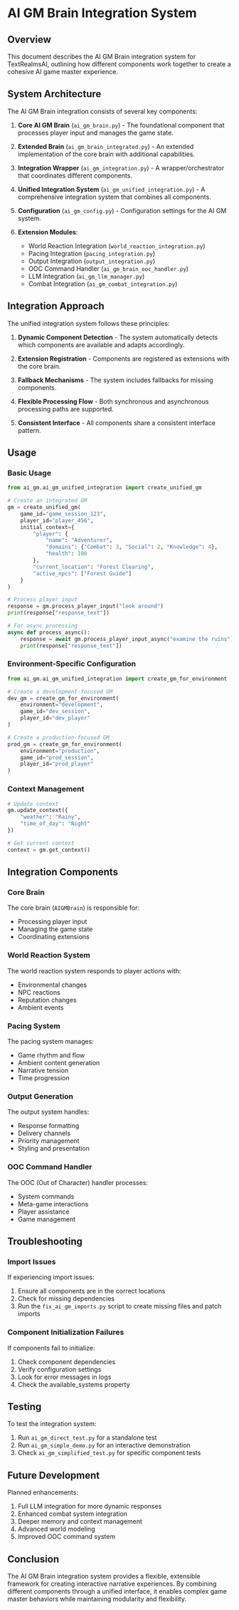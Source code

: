 # AI GM Brain Integration System

## Overview

This document describes the AI GM Brain integration system for TextRealmsAI, outlining how different components work together to create a cohesive AI game master experience.

## System Architecture

The AI GM Brain integration consists of several key components:

1. **Core AI GM Brain** (`ai_gm_brain.py`) - The foundational component that processes player input and manages the game state.

2. **Extended Brain** (`ai_gm_brain_integrated.py`) - An extended implementation of the core brain with additional capabilities.

3. **Integration Wrapper** (`ai_gm_integration.py`) - A wrapper/orchestrator that coordinates different components.

4. **Unified Integration System** (`ai_gm_unified_integration.py`) - A comprehensive integration system that combines all components.

5. **Configuration** (`ai_gm_config.py`) - Configuration settings for the AI GM system.

6. **Extension Modules**:
   - World Reaction Integration (`world_reaction_integration.py`)
   - Pacing Integration (`pacing_integration.py`)
   - Output Integration (`output_integration.py`)
   - OOC Command Handler (`ai_gm_brain_ooc_handler.py`)
   - LLM Integration (`ai_gm_llm_manager.py`)
   - Combat Integration (`ai_gm_combat_integration.py`)

## Integration Approach

The unified integration system follows these principles:

1. **Dynamic Component Detection** - The system automatically detects which components are available and adapts accordingly.

2. **Extension Registration** - Components are registered as extensions with the core brain.

3. **Fallback Mechanisms** - The system includes fallbacks for missing components.

4. **Flexible Processing Flow** - Both synchronous and asynchronous processing paths are supported.

5. **Consistent Interface** - All components share a consistent interface pattern.

## Usage

### Basic Usage

```python
from ai_gm.ai_gm_unified_integration import create_unified_gm

# Create an integrated GM
gm = create_unified_gm(
    game_id="game_session_123",
    player_id="player_456",
    initial_context={
        "player": {
            "name": "Adventurer",
            "domains": {"Combat": 3, "Social": 2, "Knowledge": 4},
            "health": 100
        },
        "current_location": "Forest Clearing",
        "active_npcs": ["Forest Guide"]
    }
)

# Process player input
response = gm.process_player_input("look around")
print(response["response_text"])

# For async processing
async def process_async():
    response = await gm.process_player_input_async("examine the ruins")
    print(response["response_text"])
```

### Environment-Specific Configuration

```python
from ai_gm.ai_gm_unified_integration import create_gm_for_environment

# Create a development-focused GM
dev_gm = create_gm_for_environment(
    environment="development",
    game_id="dev_session",
    player_id="dev_player"
)

# Create a production-focused GM
prod_gm = create_gm_for_environment(
    environment="production",
    game_id="prod_session",
    player_id="prod_player"
)
```

### Context Management

```python
# Update context
gm.update_context({
    "weather": "Rainy",
    "time_of_day": "Night"
})

# Get current context
context = gm.get_context()
```

## Integration Components

### Core Brain

The core brain (`AIGMBrain`) is responsible for:
- Processing player input
- Managing the game state
- Coordinating extensions

### World Reaction System

The world reaction system responds to player actions with:
- Environmental changes
- NPC reactions
- Reputation changes
- Ambient events

### Pacing System

The pacing system manages:
- Game rhythm and flow
- Ambient content generation
- Narrative tension
- Time progression

### Output Generation

The output system handles:
- Response formatting
- Delivery channels
- Priority management
- Styling and presentation

### OOC Command Handler

The OOC (Out of Character) handler processes:
- System commands
- Meta-game interactions
- Player assistance
- Game management

## Troubleshooting

### Import Issues

If experiencing import issues:
1. Ensure all components are in the correct locations
2. Check for missing dependencies
3. Run the `fix_ai_gm_imports.py` script to create missing files and patch imports

### Component Initialization Failures

If components fail to initialize:
1. Check component dependencies
2. Verify configuration settings
3. Look for error messages in logs
4. Check the available_systems property

## Testing

To test the integration system:
1. Run `ai_gm_direct_test.py` for a standalone test
2. Run `ai_gm_simple_demo.py` for an interactive demonstration
3. Check `ai_gm_simplified_test.py` for specific component tests

## Future Development

Planned enhancements:
1. Full LLM integration for more dynamic responses
2. Enhanced combat system integration
3. Deeper memory and context management
4. Advanced world modeling
5. Improved OOC command system

## Conclusion

The AI GM Brain integration system provides a flexible, extensible framework for creating interactive narrative experiences. By combining different components through a unified interface, it enables complex game master behaviors while maintaining modularity and flexibility.

